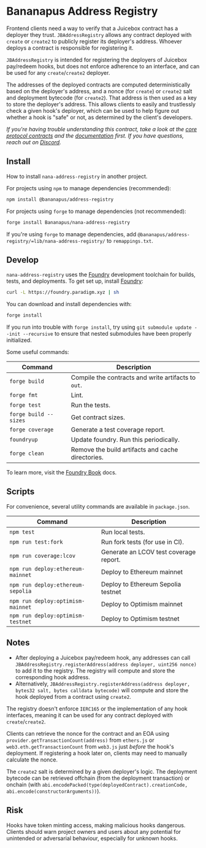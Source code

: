 # Bananapus Address Registry

Frontend clients need a way to verify that a Juicebox contract has a deployer they trust. `JBAddressRegistry` allows any contract deployed with `create` or `create2` to publicly register its deployer's address. Whoever deploys a contract is responsible for registering it.

`JBAddressRegistry` is intended for registering the deployers of Juicebox pay/redeem hooks, but does not enforce adherence to an interface, and can be used for any `create`/`create2` deployer. 

The addresses of the deployed contracts are computed deterministically based on the deployer's address, and a nonce (for `create`) or `create2` salt and deployment bytecode (for `create2`). That address is then used as a key to store the deployer's address. This allows clients to easily and trustlessly check a given hook's deployer, which can be used to help figure out whether a hook is "safe" or not, as determined by the client's developers.

_If you're having trouble understanding this contract, take a look at the [core protocol contracts](https://github.com/Bananapus/nana-core) and the [documentation](https://docs.juicebox.money/) first. If you have questions, reach out on [Discord](https://discord.com/invite/ErQYmth4dS)._

## Install

How to install `nana-address-registry` in another project.

For projects using `npm` to manage dependencies (recommended):

```bash
npm install @bananapus/address-registry
```

For projects using `forge` to manage dependencies (not recommended):

```bash
forge install Bananapus/nana-address-registry
```

If you're using `forge` to manage dependencies, add `@bananapus/address-registry/=lib/nana-address-registry/` to `remappings.txt`.

## Develop

`nana-address-registry` uses the [Foundry](https://github.com/foundry-rs/foundry) development toolchain for builds, tests, and deployments. To get set up, install [Foundry](https://github.com/foundry-rs/foundry):

```bash
curl -L https://foundry.paradigm.xyz | sh
```

You can download and install dependencies with:

```bash
forge install
```

If you run into trouble with `forge install`, try using `git submodule update --init --recursive` to ensure that nested submodules have been properly initialized.

Some useful commands:

| Command               | Description                                         |
| --------------------- | --------------------------------------------------- |
| `forge build`         | Compile the contracts and write artifacts to `out`. |
| `forge fmt`           | Lint.                                               |
| `forge test`          | Run the tests.                                      |
| `forge build --sizes` | Get contract sizes.                                 |
| `forge coverage`      | Generate a test coverage report.                    |
| `foundryup`           | Update foundry. Run this periodically.              |
| `forge clean`         | Remove the build artifacts and cache directories.   |

To learn more, visit the [Foundry Book](https://book.getfoundry.sh/) docs.

## Scripts

For convenience, several utility commands are available in `package.json`.

| Command                           | Description                            |
| --------------------------------- | -------------------------------------- |
| `npm test`                        | Run local tests.                       |
| `npm run test:fork`               | Run fork tests (for use in CI).        |
| `npm run coverage:lcov`           | Generate an LCOV test coverage report. |
| `npm run deploy:ethereum-mainnet` | Deploy to Ethereum mainnet             |
| `npm run deploy:ethereum-sepolia` | Deploy to Ethereum Sepolia testnet     |
| `npm run deploy:optimism-mainnet` | Deploy to Optimism mainnet             |
| `npm run deploy:optimism-testnet` | Deploy to Optimism testnet             |

## Notes

- After deploying a Juicebox pay/redeem hook, any addresses can call `JBAddressRegistry.registerAddress(address deployer, uint256 nonce)` to add it to the registry. The registry will compute and store the corresponding hook address.
- Alternatively, `JBAddressRegistry.registerAddress(address deployer, bytes32 salt, bytes calldata bytecode)` will compute and store the hook deployed from a contract using `create2`.

The registry doesn't enforce `IERC165` or the implementation of any hook interfaces, meaning it can be used for any contract deployed with `create`/`create2`.

Clients can retrieve the nonce for the contract and an EOA using `provider.getTransactionCount(address)` from `ethers.js` or `web3.eth.getTransactionCount` from `web3.js` just *before* the hook's deployment. If registering a hook later on, clients may need to manually calculate the nonce.

The `create2` salt is determined by a given deployer's logic. The deployment bytecode can be retrieved offchain (from the deployment transaction) or onchain (with `abi.encodePacked(type(deployedContract).creationCode, abi.encode(constructorArguments))`).

## Risk

Hooks have token minting access, making malicious hooks dangerous. Clients should warn project owners and users about any potential for unintended or adversarial behaviour, especially for unknown hooks.

